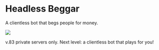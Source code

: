 # Headless Beggar

A clientless bot that begs people for money.

![](https://d3crtwyc2nw0fl.cloudfront.net/items/1s3s163s1p1J43162e3X/poster.png)

v.83 private servers only. Next level: a clientless bot that plays for you!
